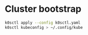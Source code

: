 # Cluster bootstrap

```sh
k0sctl apply --config k0sctl.yaml
k0sctl kubeconfig > ~/.config/kube
```
